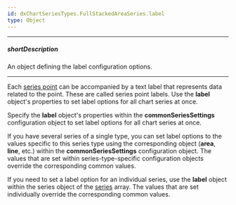 ```yaml
---
id: dxChartSeriesTypes.FullStackedAreaSeries.label
type: Object
---
```

---
##### shortDescription
An object defining the label configuration options.

---
Each [series point](/api-reference/10%20UI%20Components/dxChart/5%20Series%20Types/CommonSeries/point '/Documentation/ApiReference/UI_Components/dxChart/Configuration/series/point/') can be accompanied by a text label that represents data related to the point. These are called series point labels. Use the **label** object's properties to set label options for all chart series at once.

Specify the **label** object's properties within the **commonSeriesSettings** configuration object to set label options for all chart series at once.

If you have several series of a single type, you can set label options to the values specific to this series type using the corresponding object (**area**, **line**, etc.) within the **commonSeriesSettings** configuration object. The values that are set within series-type-specific configuration objects override the corresponding common values.

If you need to set a label option for an individual series, use the **label** object within the series object of the [series](/api-reference/10%20UI%20Components/dxChart/1%20Configuration/series '/Documentation/ApiReference/UI_Components/dxChart/Configuration/series/') array. The values that are set individually override the corresponding common values.